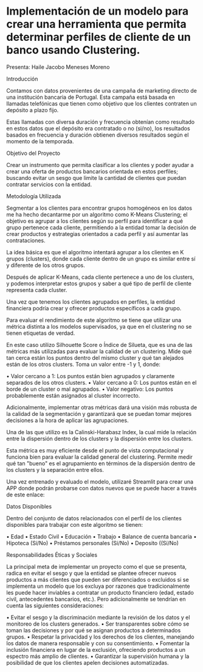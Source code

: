 # Implementación de un modelo para crear una herramienta que permita determinar perfiles de cliente de un banco usando Clustering.
 
Presenta: Haile Jacobo Meneses Moreno

Introducción 

Contamos con datos provenientes de una campaña de marketing directo de una institución bancaria de Portugal. Esta campaña está basada en llamadas telefónicas que tienen como objetivo que los clientes contraten un depósito a plazo fijo. 

Estas llamadas con diversa duración y frecuencia obtenían como resultado en estos datos que el depósito era contratado o no (si/no), los resultados basados en frecuencia y duración obtienen diversos resultados según el momento de la temporada.

Objetivo del Proyecto 

Crear un instrumento que permita clasificar a los clientes y poder ayudar a crear una oferta de productos bancarios orientada en estos perfiles; buscando evitar un sesgo que limite la cantidad de clientes que puedan contratar servicios con la entidad.

Metodología Utilizada

Segmentar a los clientes para encontrar grupos homogéneos en los datos me ha hecho decantarme por un algoritmo como K-Means Clustering; el objetivo es agrupar a los clientes según su perfil para identificar a qué grupo pertenece cada cliente, permitiendo a la entidad tomar la decisión de crear productos y estrategias orientados a cada perfil y así aumentar las contrataciones.

La idea básica es que el algoritmo intentará agrupar a los clientes en K grupos (clusters), donde cada cliente dentro de un grupo es similar entre sí y diferente de los otros grupos.

Después de aplicar K-Means, cada cliente pertenece a uno de los clusters, y podemos interpretar estos grupos y saber a qué tipo de perfil de cliente representa cada cluster.

Una vez que tenemos los clientes agrupados en perfiles, la entidad financiera podría crear y ofrecer productos específicos a cada grupo.

Para evaluar el rendimiento de este algoritmo se tiene que utilizar una métrica distinta a los modelos supervisados, ya que en el clustering no se tienen etiquetas de verdad.

En este caso utilizo Silhouette Score  o Índice de Silueta, que es una de las métricas más utilizadas para evaluar la calidad de un clustering. Mide qué tan cerca están los puntos dentro del mismo cluster y qué tan alejados están de los otros clusters. Toma un valor entre -1 y 1, donde:

•	Valor cercano a 1: Los puntos están bien agrupados y claramente separados de los otros clusters.
•	Valor cercano a 0: Los puntos están en el borde de un cluster o mal agrupados.
•	Valor negativo: Los puntos probablemente están asignados al cluster incorrecto.

Adicionalmente, implementar otras métricas dará una visión más robusta de la calidad de la segmentación y garantizará que se puedan tomar mejores decisiones a la hora de aplicar las agrupaciones.

Una de las que utilizo es la Calinski-Harabasz Index, la cual mide la relación entre la dispersión dentro de los clusters y la dispersión entre los clusters. 

Esta métrica es muy eficiente desde el punto de vista computacional y funciona bien para evaluar la calidad general del clustering. Permite medir qué tan "bueno" es el agrupamiento en términos de la dispersión dentro de los clusters y la separación entre ellos.

Una vez entrenado y evaluado el modelo, utilizaré Streamlit para crear una APP donde podrán probarse con datos nuevos que se puede hacer a través de este enlace:

Datos Disponibles

Dentro del conjunto de datos relacionados con el perfil de los clientes disponibles para trabajar con este algoritmo se tienen:

•	Edad
•	Estado Civil
•	Educación
•	Trabajo
•	Balance de cuenta bancaria
•	Hipoteca (Sí/No)
•	Préstamos personales (Sí/No)
•	Deposito ((Sí/No)

Responsabilidades Éticas y Sociales 

La principal meta de implementar un proyecto como el que se presenta, radica en evitar el sesgo y que la entidad se plantee ofrecer nuevos productos a más clientes que pueden ser diferenciados o excluidos si se implementa un modelo que los excluya por razones que tradicionalmente les puede hacer inviables a contratar un producto financiero (edad, estado civil, antecedentes bancarios, etc.). 
Pero adicionalmente se tendrían en cuenta las siguientes consideraciones:

•	Evitar el sesgo y la discriminación mediante la revisión de los datos y el monitoreo de los clusters generados.
•	Ser transparentes sobre cómo se toman las decisiones y por qué se asignan productos a determinados grupos.
•	Respetar la privacidad y los derechos de los clientes, manejando los datos de manera responsable y con su consentimiento.
•	Fomentar la inclusión financiera en lugar de la exclusión, ofreciendo productos a un espectro más amplio de clientes.
•	Garantizar la supervisión humana y la posibilidad de que los clientes apelen decisiones automatizadas.

